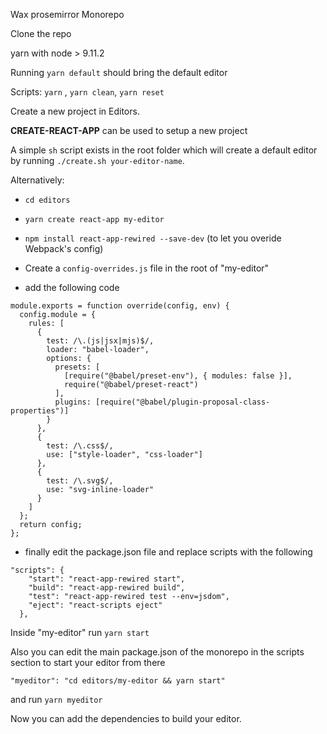 Wax prosemirror Monorepo

Clone the repo
  
yarn with node > 9.11.2
  
Running `yarn default` should bring the default editor
  
Scripts: `yarn` , `yarn clean`, `yarn reset`  

Create a new project in Editors.

**CREATE-REACT-APP** can be used to setup a new project

A simple `sh` script exists in the root folder which will
create a default editor by running `./create.sh your-editor-name`.

Alternatively:


*  `cd editors`
  

*  `yarn create react-app my-editor`
  

*  `npm install react-app-rewired --save-dev` (to let you overide Webpack's config)
  

*  Create a `config-overrides.js` file in the root of "my-editor"
  

*  add the following code

```
module.exports = function override(config, env) {
  config.module = {
    rules: [
      {
        test: /\.(js|jsx|mjs)$/,
        loader: "babel-loader",
        options: {
          presets: [
            [require("@babel/preset-env"), { modules: false }],
            require("@babel/preset-react")
          ],
          plugins: [require("@babel/plugin-proposal-class-properties")]
        }
      },
      {
        test: /\.css$/,
        use: ["style-loader", "css-loader"]
      },
      {
        test: /\.svg$/,
        use: "svg-inline-loader"
      }
    ]
  };
  return config;
};
```

*  finally edit the package.json file and replace scripts with the following

```
"scripts": {
    "start": "react-app-rewired start",
    "build": "react-app-rewired build",
    "test": "react-app-rewired test --env=jsdom",
    "eject": "react-scripts eject"
  },
```
Inside "my-editor" run `yarn start`

  Also you can edit the main package.json of the monorepo in the scripts section to start your editor from there
  
  `"myeditor": "cd editors/my-editor && yarn start"`
    
  and run `yarn myeditor`
  
Now you can add the dependencies to build your editor.
